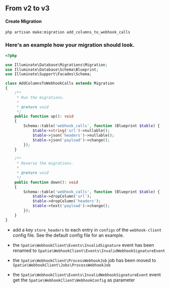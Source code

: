 ## From v2 to v3

#### Create Migration
```bash
php artisan make:migration add_columns_to_webhook_calls
```

###  Here's an example how your migration should look.
```php
<?php

use Illuminate\Database\Migrations\Migration;
use Illuminate\Database\Schema\Blueprint;
use Illuminate\Support\Facades\Schema;

class AddColumnsToWebhookCalls extends Migration
{
    /**
     * Run the migrations.
     *
     * @return void
     */
    public function up(): void
    {
        Schema::table('webhook_calls', function (Blueprint $table) {
            $table->string('url')->nullable();
            $table->json('headers')->nullable();
            $table->json('payload')->change();
        });
    }

    /**
     * Reverse the migrations.
     *
     * @return void
     */
    public function down(): void
    {
        Schema::table('webhook_calls', function (Blueprint $table) {
            $table->dropColumn('url');
            $table->dropColumn('headers');
            $table->text('payload')->change();
        });
    }
}
```

- add a key `store_headers` to each entry in `configs` of the `webhook-client` config file. See the default config file for an example.

- the `Spatie\WebhookClient\Events\InvalidSignature` event has been renamed to `Spatie\WebhookClient\Events\InvalidWebhookSignatureEvent`

- the `Spatie\WebhookClient\ProcessWebhookJob` job has been moved to `Spatie\WebhookClient\Jobs\ProcessWebhookJob`

- the `Spatie\WebhookClient\Events\InvalidWebhookSignatureEvent` event get the `Spatie\WebhookClient\WebhookConfig` as parameter

